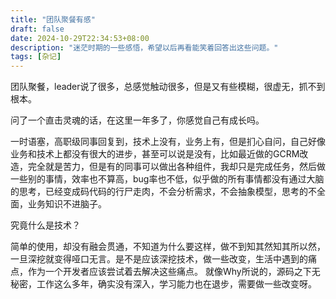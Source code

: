 ```yaml
---
title: "团队聚餐有感"
draft: false
date: 2024-10-29T22:34:53+08:00
description: "迷茫时期的一些感悟，希望以后再看能笑着回答出这些问题。"
tags: [杂记]
---
```



团队聚餐，leader说了很多，总感觉触动很多，但是又有些模糊，很虚无，抓不到根本。

问了一个直击灵魂的话，在这里一年多了，你感觉自己有成长吗。

一时语塞，高职级同事回复到，技术上没有，业务上有，但是扪心自问，自己好像业务和技术上都没有很大的进步，甚至可以说是没有，比如最近做的GCRM改造，完全就是苦力，但是有的同事可以做出各种组件，我却只是完成任务，然后做一些别的事情，效率也不算高，bug率也不低，似乎做的所有事情都没有通过大脑的思考，已经变成码代码的行尸走肉，不会分析需求，不会抽象模型，思考的不全面，业务知识不进脑子。

究竟什么是技术？

简单的使用，却没有融会贯通，不知道为什么要这样，做不到知其然知其所以然，一旦深挖就变得哑口无言。是不是应该深挖技术，做一些改变，生活中遇到的痛点，作为一个开发者应该尝试着去解决这些痛点。  就像Why所说的，源码之下无秘密，工作这么多年，确实没有深入，学习能力也在退步，需要做一些改变呀。
